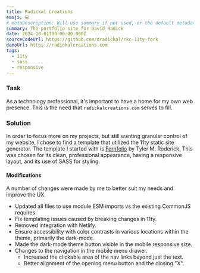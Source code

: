 ```yaml
---
title: Radickal Creations
emoji: 💻
# metaDescription: Will use summary if not used, or the default metadata.desciption if no summary.
summary: The portfolio site for David Radick
date: 2024-10-01T00:00:00.000Z
sourceCodeUrl: https://github.com/dradickal/rkc-11ty-fork
demoUrl: https://radickalcreations.com
tags:
  - 11ty
  - sass
  - responsive
---
```


### Task
As a technology professional, it's important to have a home for my own web presence. This is the need that `radickalcreations.com` serves to fill.

### Solution
In order to focus more on my projects, but still wanting granular control of my website, I chose to find a template that utilized the 11ty static site generator. The template I started with is [Fernfolio](https://jamstackthemes.dev/theme/fernfolio/) by Tyler M. Roderick. This was chosen for its clean, professional appearance, having a responsive layout, and its use of SASS for styling. 

#### Modifications
A number of changes were made by me to better suit my needs and improve the UX.
- Updated all files to use module ESM imports vs the existing CommonJS requires.
- Fix templating issues caused by breaking changes in 11ty.
- Removed integration with Netlify.
- Ensure accessibility with color contrasts in various locations within the theme, primarily the dark-mode.
- Made the dark-mode theme button visible in the mobile responsive size.
- Changes to the navigation in the mobile menu drawer.
  - Increased the clickable area of the nav links beyond just the text.
  - Better alignment of the opening menu button and the closing "X".
